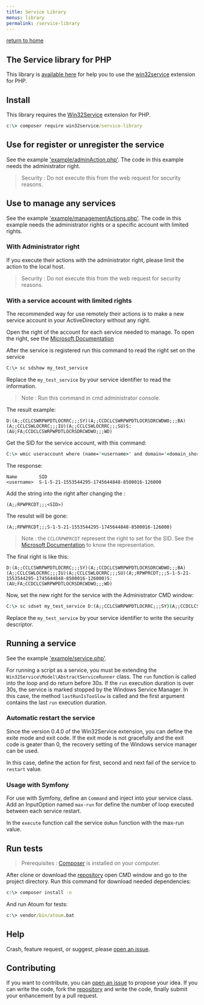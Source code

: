 ```yaml
---
title: Service Library
menus: library
permalink: /service-library
---
```


[return to home](index.md)

The Service library for PHP
---------------------------

This library is [available here](https://github.com/win32service/service-library) for help you to use the [win32service](https://pecl.php.net/package/win32service) extension for PHP.

## Install

This library requires the [Win32Service](https://pecl.php.net/package/win32service) extension for PHP.

```cmd
c:\> composer require win32service/service-library
```

## Use for register or unregister the service

See the example ['example/adminAction.php'](https://github.com/win32service/service-library/blob/master/examples/adminActions.php). The code in this example needs the administrator right.

> Security : Do not execute this from the web request for security reasons.

## Use to manage any services

See the example ['example/managementActions.php'](https://github.com/win32service/service-library/blob/master/examples/managementActions.php). The code in this example needs the administrator rights or a specific account with limited rights.

### With Administrator right

If you execute their actions with the administrator right, please limit the action to the local host. 

> Security : Do not execute this from the web request for security reasons.


### With a service account with limited rights

The recommended way for use remotely their actions is to make a new service account in your ActiveDirectory without any right.

Open the right of the account for each service needed to manage. To open the right, see the [Microsoft Documentation](https://support.microsoft.com/en-us/help/914392/best-practices-and-guidance-for-writers-of-service-discretionary-access-control-lists)

After the service is registered run this command to read the right set on the service 

```cmd
C:\> sc sdshow my_test_service
```

Replace the `my_test_service` by your service identifier to read the information.

> Note : Run this command in cmd administrator console.

The result example:

```
D:(A;;CCLCSWRPWPDTLOCRRC;;;SY)(A;;CCDCLCSWRPWPDTLOCRSDRCWDWO;;;BA)(A;;CCLCSWLOCRRC;;;IU)(A;;CCLCSWLOCRRC;;;SU)S:(AU;FA;CCDCLCSWRPWPDTLOCRSDRCWDWO;;;WD)
```

Get the SID for the service account, with this command:
```cmd
C:\> wmic useraccount where (name='<username>' and domain='<domain_short_name>') get name,sid
```

The response:

```
Name        SID
<username>  S-1-5-21-1553544295-1745644848-8500016-126000
```

Add the string into the right after changing the <SID>:

```
(A;;RPWPRCDT;;;<SID>)
```

The resulst will be gone:

```
(A;;RPWPRCDT;;;S-1-5-21-1553544295-1745644848-8500016-126000)
```

> Note : the `CCLCRPWPRCDT` represent the right to set for the SID. See the [Microsoft Documentation](https://support.microsoft.com/en-us/help/914392/best-practices-and-guidance-for-writers-of-service-discretionary-access-control-lists) to know the representation.

The final right is like this:

```
D:(A;;CCLCSWRPWPDTLOCRRC;;;SY)(A;;CCDCLCSWRPWPDTLOCRSDRCWDWO;;;BA)(A;;CCLCSWLOCRRC;;;IU)(A;;CCLCSWLOCRRC;;;SU)(A;;RPWPRCDT;;;S-1-5-21-1553544295-1745644848-8500016-126000)S:(AU;FA;CCDCLCSWRPWPDTLOCRSDRCWDWO;;;WD)
```

Now, set the new right for the service with the Administrator CMD window:

```cmd
C:\> sc sdset my_test_service D:(A;;CCLCSWRPWPDTLOCRRC;;;SY)(A;;CCDCLCSWRPWPDTLOCRSDRCWDWO;;;BA)(A;;CCLCSWLOCRRC;;;IU)(A;;CCLCSWLOCRRC;;;SU)(A;;RPWPRCDT;;;S-1-5-21-1553544295-1745644848-8500016-126000)S:(AU;FA;CCDCLCSWRPWPDTLOCRSDRCWDWO;;;WD)
```

Replace the `my_test_service` by your service identifier to write the security descriptor.

## Running a service

See the example ['example/service.php'](https://github.com/win32service/service-library/blob/master/examples/service.php).

For running a script as a service, you must be extending the `Win32Service\Model\AbstractServiceRunner` class.
The `run` function is called into the loop and do return before 30s.
If the `run` execution duration is over 30s, the service is marked stopped by the Windows Service Manager.
In this case, the method `lastRunIsTooSlow` is called and the first argument contains the last `run` execution duration.

### Automatic restart the service

Since the version 0.4.0 of the Win32Service extension, you can define the exite mode and exit code.
If the exit mode is not gracefully and the exit code is geater than 0, the recovery setting of the Windows service manager can be used.

In this case, define the action for first, second and next fail of the service to `restart` value.


### Usage with Symfony

For use with Symfony, define an `Command` and inject into your service class. Add an InputOption named `max-run` for define
the number of loop executed between each service restart.

In the `execute` function call the service `doRun` function with the max-run value.


## Run tests

> Prerequisites : [Composer](https://getcomposer.org) is installed on your computer.

After clone or download the [repository](https://github.com/win32service/service-library) open CMD window and go to the project directory.
Run this command for download needed dependencies:

```cmd
c:\> composer install -o
```

And run Atoum for tests:

```cmd
c:\> vendor/bin/atoum.bat
```

## Help

Crash, feature request, or suggest, please [open an issue](https://github.com/win32service/service-library/issues).

## Contributing

If you want to contribute, you can [open an issue](https://github.com/win32service/service-library/issues) to propose your idea.
If you can write the code, fork the [repository](https://github.com/win32service/service-library) and write the code, finally submit your enhancement by a pull request.

<!-- Matomo -->
<script type="text/javascript">
  var _paq = window._paq = window._paq || [];
  /* tracker methods like "setCustomDimension" should be called before "trackPageView" */
  _paq.push(["setDocumentTitle", document.domain + "/" + document.title]);
  _paq.push(["setDoNotTrack", true]);
  _paq.push(['trackPageView']);
  _paq.push(['enableLinkTracking']);
  (function() {
    var u="https://analytics.nahan.fr/";
    _paq.push(['setTrackerUrl', u+'matomo.php']);
    _paq.push(['setSiteId', '3']);
    var d=document, g=d.createElement('script'), s=d.getElementsByTagName('script')[0];
    g.type='text/javascript'; g.async=true; g.src=u+'matomo.js'; s.parentNode.insertBefore(g,s);
  })();
</script>
<noscript><p><img src="https://analytics.nahan.fr/matomo.php?idsite=3&amp;rec=1" style="border:0;" alt="" /></p></noscript>
<!-- End Matomo Code -->

